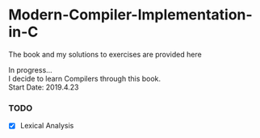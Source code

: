 # Modern-Compiler-Implementation-in-C
The book and my solutions to exercises are provided here  
  
In progress...   
I decide to learn Compilers through this book.  
Start Date: 2019.4.23  
### TODO
- [x] Lexical Analysis

